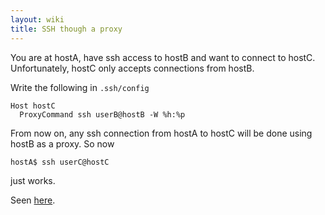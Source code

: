 ```yaml
---
layout: wiki
title: SSH though a proxy
---
```


You are at hostA, have ssh access to hostB and want to connect to hostC.  Unfortunately, hostC only accepts connections from hostB.

Write the following in `.ssh/config`

    Host hostC
      ProxyCommand ssh userB@hostB -W %h:%p

From now on, any ssh connection from hostA to hostC will be done using hostB as a proxy. So now

    hostA$ ssh userC@hostC

just works.

Seen [here](http://superuser.com/a/170592).
